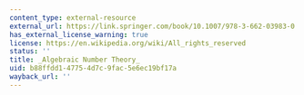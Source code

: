 ```yaml
---
content_type: external-resource
external_url: https://link.springer.com/book/10.1007/978-3-662-03983-0
has_external_license_warning: true
license: https://en.wikipedia.org/wiki/All_rights_reserved
status: ''
title: _Algebraic Number Theory_
uid: b88ffdd1-4775-4d7c-9fac-5e6ec19bf17a
wayback_url: ''
---
```

